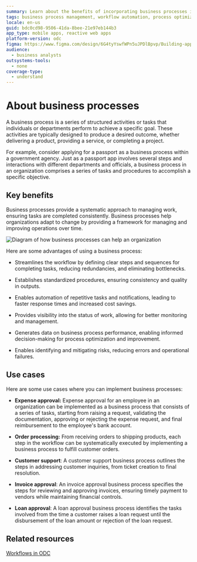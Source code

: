 ```yaml
---
summary: Learn about the benefits of incorporating business processes into your organization
tags: business process management, workflow automation, process optimization, standardized procedures, change management
locale: en-us
guid: bdc0cd98-9506-41da-8bee-21e97eb144b3
app_type: mobile apps, reactive web apps
platform-version: odc
figma: https://www.figma.com/design/6G4tyYswfWPn5uJPDlBpvp/Building-apps?node-id=5631-492
audience:
  - business analysts
outsystems-tools:
  - none
coverage-type:
  - understand
---
```


# About business processes

A business process is a series of structured activities or tasks that individuals or departments perform to achieve a specific goal. These activities are typically designed to produce a desired outcome, whether delivering a product, providing a service, or completing a project.

For example, consider applying for a passport as a business process within a government agency. Just as a passport app involves several steps and interactions with different departments and officials, a business process in an organization comprises a series of tasks and procedures to accomplish a specific objective.

## Key benefits

Business processes provide a systematic approach to managing work, ensuring tasks are completed consistently. Business processes help organizations adapt to change by providing a framework for managing and improving operations over time.

![Diagram of how business processes can help an organization](images/business-process-advantages-diag.png "Benefits of business processes")

Here are some advantages of using a business process:

* Streamlines the workflow by defining clear steps and sequences for completing tasks, reducing redundancies, and eliminating bottlenecks.

* Establishes standardized procedures, ensuring consistency and quality in outputs.

* Enables automation of repetitive tasks and notifications, leading to faster response times and increased cost savings.

* Provides visibility into the status of work, allowing for better monitoring and management.

* Generates data on business process performance, enabling informed decision-making for process optimization and improvement.

* Enables identifying and mitigating risks, reducing errors and operational failures.

## Use cases

Here are some use cases where you can implement business processes:

* **Expense approval:** Expense approval for an employee in an organization can be implemented as a business process that consists of a series of tasks, starting from raising a request, validating the documentation, approving or rejecting the expense request, and final reimbursement to the employee's bank account.

* **Order processing:** From receiving orders to shipping products, each step in the workflow can be systematically executed by implementing a business process to fulfill customer orders.

* **Customer support**: A customer support business process outlines the steps in addressing customer inquiries, from ticket creation to final resolution.

* **Invoice approval**: An invoice approval business process specifies the steps for reviewing and approving invoices, ensuring timely payment to vendors while maintaining financial controls.

* **Loan approval**: A loan approval business process identifies the tasks involved from the time a customer raises a loan request until the disbursement of the loan amount or rejection of the loan request.

## Related resources

[Workflows in ODC](workflows-in-odc.md)
